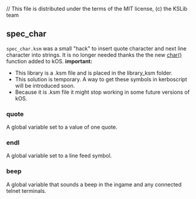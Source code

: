 // This file is distributed under the terms of the MIT license, (c) the KSLib team

## spec_char

`spec_char.ksm` was a small "hack" to insert quote character and next line character into strings.
It is no longer needed thanks the the new [char()](http://ksp-kos.github.io/KOS_DOC//math/basic.html?#function:CHAR) function added to kOS.
**important:**
  * This library is a .ksm file and is placed in the library_ksm folder.
  * This solution is temporary. A way to get these symbols in kerboscript
    will be introduced soon.
  * Because it is .ksm file it might stop working in some future versions of kOS.

### quote

A global variable set to a value of one quote.

### endl

A global variable set to a line feed symbol.

### beep

A global variable that sounds a beep in the ingame and any connected telnet terminals.
